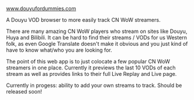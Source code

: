 www.douyufordummies.com

A Douyu VOD browser to more easily track CN WoW streamers.

There are many amazing CN WoW players who stream on sites like Douyu, Huya and Bilibili. It can be hard to find their streams / VODs for us Western folk, as even Google Translate doesn't make it obvious and you just kind of have to know what/who you are looking for.

The point of this web app is to just colocate a few popular CN WoW streamers in one place. Currently it previews the last 10 VODs of each stream as well as provides links to their full Live Replay and Live page.

Currently in progess: ability to add your own streams to track. Should be released soon!
